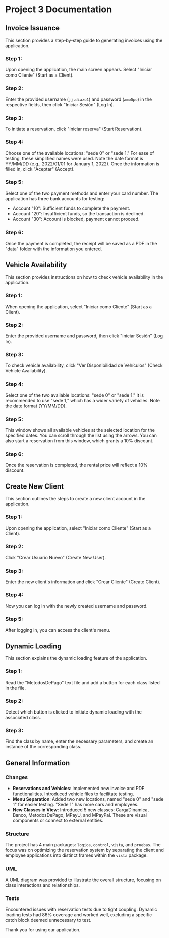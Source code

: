 # Project 3 Documentation

## Invoice Issuance
This section provides a step-by-step guide to generating invoices using the application.

### Step 1:
Upon opening the application, the main screen appears. Select "Iniciar como Cliente" (Start as a Client).

### Step 2:
Enter the provided username (`jj.diazo1`) and password (`amoDpo`) in the respective fields, then click "Iniciar Sesión" (Log In).

### Step 3:
To initiate a reservation, click "Iniciar reserva" (Start Reservation).

### Step 4:
Choose one of the available locations: "sede 0" or "sede 1." For ease of testing, these simplified names were used. Note the date format is YY/MM/DD (e.g., 2022/01/01 for January 1, 2022). Once the information is filled in, click "Aceptar" (Accept).

### Step 5:
Select one of the two payment methods and enter your card number. The application has three bank accounts for testing:
- Account "10": Sufficient funds to complete the payment.
- Account "20": Insufficient funds, so the transaction is declined.
- Account "30": Account is blocked, payment cannot proceed.

### Step 6:
Once the payment is completed, the receipt will be saved as a PDF in the "data" folder with the information you entered.

## Vehicle Availability
This section provides instructions on how to check vehicle availability in the application.

### Step 1:
When opening the application, select "Iniciar como Cliente" (Start as a Client).

### Step 2:
Enter the provided username and password, then click "Iniciar Sesión" (Log In).

### Step 3:
To check vehicle availability, click "Ver Disponibilidad de Vehículos" (Check Vehicle Availability).

### Step 4:
Select one of the two available locations: "sede 0" or "sede 1." It is recommended to use "sede 1," which has a wider variety of vehicles. Note the date format (YY/MM/DD). 

### Step 5:
This window shows all available vehicles at the selected location for the specified dates. You can scroll through the list using the arrows. You can also start a reservation from this window, which grants a 10% discount.

### Step 6:
Once the reservation is completed, the rental price will reflect a 10% discount.

## Create New Client
This section outlines the steps to create a new client account in the application.

### Step 1:
Upon opening the application, select "Iniciar como Cliente" (Start as a Client).

### Step 2:
Click "Crear Usuario Nuevo" (Create New User).

### Step 3:
Enter the new client's information and click "Crear Cliente" (Create Client).

### Step 4:
Now you can log in with the newly created username and password.

### Step 5:
After logging in, you can access the client's menu.

## Dynamic Loading
This section explains the dynamic loading feature of the application.

### Step 1:
Read the "MetodosDePago" text file and add a button for each class listed in the file.

### Step 2:
Detect which button is clicked to initiate dynamic loading with the associated class.

### Step 3:
Find the class by name, enter the necessary parameters, and create an instance of the corresponding class.

## General Information

### Changes
- **Reservations and Vehicles**: Implemented new invoice and PDF functionalities. Introduced vehicle files to facilitate testing.
- **Menu Separation**: Added two new locations, named "sede 0" and "sede 1" for easier testing. "Sede 1" has more cars and employees.
- **New Classes in View**: Introduced 5 new classes: CargaDinamica, Banco, MetodosDePago, MPayU, and MPayPal. These are visual components or connect to external entities. 

### Structure
The project has 4 main packages: `logica`, `control`, `vista`, and `pruebas`. The focus was on optimizing the reservation system by separating the client and employee applications into distinct frames within the `vista` package.

### UML
A UML diagram was provided to illustrate the overall structure, focusing on class interactions and relationships.

### Tests
Encountered issues with reservation tests due to tight coupling. Dynamic loading tests had 86% coverage and worked well, excluding a specific catch block deemed unnecessary to test.

Thank you for using our application.
